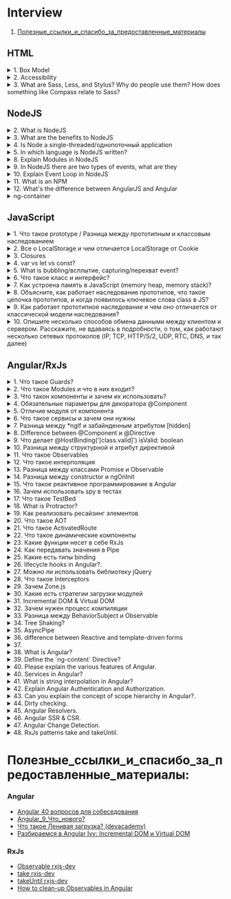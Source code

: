 # Interview 
1. [Полезные_ссылки_и_спасибо_за_предоставленные_материалы](#Полезные_ссылки_и_спасибо_за_предоставленные_материалы)

## HTML
<details>
<summary>1. Box Model</summary>
<div>

Every element in CSS is a box.
Box-Model areas: border, margin, padding, content.

If we are talking about Box Model we need to remember about `box-sizing`.  
> default value `content box`

the most popular value is `border-box`.  
  
**For example:**   
I have a box with the property `width: 100px` 
if I set `padding: 20px` and `border: 2px` 
By default extra pixels add to the total size of my box so now `width` equivalent 122px.

But, if I use `box-sizing: border-box,` padding and border will be included
in my box and that means that I will get just 100px size.

</div>
</details>

<details>
<summary>2. Accessibility</summary>
<div>  

### aria-label
The `aria-label` attribute is used to define/определить a string that labels/помечает the current element. 
Use it in cases where a text label is not visible on the screen.  

Example of `aria-label` attribute:  
```html
<button aria-label="Close" onclick="myDialog.close()">X</button>
``` 
Since there is nothing indicating that the purpose of the 
button is to close the dialog, the ``aria-label`` attribute
is used to provide the label to any assistive/`[əsˈɪstɪv]`вспомогательных technologies.


### aria-labelledby
The `aria-labelledby` attribute establishes`[ɪstˈæblɪʃɪz]устанавливает` relationships between objects and their label(s)  

Example of `aria-labelledby` attribute - Multiple Labels:  
```html
<div id="myBillingId">Billing</div>

<div>
    <div id="myNameId">Name</div>
    <input type="text" aria-labelledby="myBillingId myNameId"/>
</div>
<div>
    <div id="myAddressId">Address</div>
    <input type="text" aria-labelledby="myBillingId myAddressId"/>
</div>
```  
Example of `aria-labelledby` attribute - Dialog Label:  
```html
<div role="dialog" aria-labelledby="dialogheader">
    <h2 id="dialogheader">Choose a File</h2>
    ... Dialog contents
</div>
```  
Example of `aria-labelledby` attribute - Radio Groups:  
```html
<div id="radio_label">My radio label</div>
<ul role="radiogroup" aria-labelledby="radio_label">
    <li role="radio">Item #1</li>
    <li role="radio">Item #2</li>
    <li role="radio">Item #3</li>
</ul>
```

![ARIA_alert](ada/ARIA_alert.png)  

![ARIA_btn](ada/ARIA_btn.png)  

![ARIA_checkbox](ada/ARIA_checkbox.png)  

![ARIA_relationship](ada/ARIA_relationship.png)  

- [How I do an accessibility check](https://www.youtube.com/watch?v=cOmehxAU_4s)
- [Intro to ARIA -- A11ycasts](https://www.youtube.com/watch?v=g9Qff0b-lHk)
- [The Best Pro Tips for A11Y in Angular - JavaScript Marathon](https://www.youtube.com/watch?v=JsS052A1CVg&list=PL8TAr06qc9fWkHW3A0CANMT5DeWG5pSxZ&index=2&t=0s)
- [Repository of the app built](https://github.com/danmt/a11y-tips) 
- [WAI-ARIA authoring practices](https://www.w3.org/TR/wai-aria-practices-1.1/)
- [DEV account with a library of a11y in Angular articles](https://dev.to/danmt)
- [simplyaccessible.com](http://simplyaccessible.com/)
- [angular.io/guide/accessibility](https://angular.io/guide/accessibility)
- [Angular Accessibility 101](https://labs.thisdot.co/training/AngularAccessibility101)

</div>
</details>

<details>
<summary>3. What are Sass, Less, and Stylus? Why do people use them? How does something like Compass relate to Sass?</summary>
<div>

### What are Sass, Less, and Stylus? 
 - CSS preprocessors.
 
### Why do people use them?
 - in order not to duplicate the code, you can create mixins and use the functions
 - convenient nested syntax
 - variables (in pure CSS now it is also possible to use variables, but this is not always convenient)
 
### How does something like Compass relate to Sass?
Compass is a framework for CSS(built on Sass).
like Sass, Compass supports variables, mixins, nesting, functions, mathematical calculations 

</div>
</details>

## NodeJS
<details>
<summary>2. What is NodeJS</summary>
<div>

It is a JavaScript runtime environment built on Chrome's V8 JavaScript engine that helps 
in the execution/выполнение of JavaScript code server-side.

</div>
</details>
<details>
<summary>3. What are the benefits to NodeJS</summary>
<div>

1. **Single programming language**  
Developers can write front-end and back-end web application in JavaScript.
Also, you can test the source code of Node.JS by using Jasmin
1. **Higher performance**  
Node.JS runs the JavaScript code via/через Google V8 JavaScript engine and it compiles
the JavaScript code directly into the machine code.  
This process makes the implementation of codes easier and faster.
1. Node.js uses an event-driven/управляемую событиями, non-blocking Input/Output model 
that makes it lightweight and efficient.
I/O refers to input/output. It can be anything ranging from reading/writing local 
files to making an HTTP request to an API.
1. **Easy Scalability**    
Node.JS is regarded as the best option for micro-service architecture 
1. Node.js package ecosystem, **npm**, is the largest 
ecosystem of open source libraries in the world. 

</div>
</details>
<details>
<summary>4. Is Node a single-threaded/однопоточный application</summary>
<div>

Node. js is a single threaded language which/который in background uses 
multiple threads to execute/выполнять asynchronous code. 

</div>
</details>
<details>
<summary>5. In which language is NodeJS written?</summary>
<div>

C/C++ and JavaScript

</div>
</details>
<details>
<summary>8. Explain Modules in NodeJS</summary>
<div>

Module in Node.js is a simple or complex functionality organized in single or 
multiple JavaScript files which can be reused throughout the Node.js application.

Each module in Node.js has its own context, so it cannot interfere with other modules.

</div>
</details>
<details>
<summary>9. In NodeJS there are two types of events, what are they</summary>
<div>



</div>
</details>
<details>
<summary>10. Explain Event Loop in NodeJS</summary>
<div>



</div>
</details>
<details>
<summary>11. What is an NPM</summary>
<div>



</div>
</details>
<details>
<summary>12. What's the difference between AngularJS and Angular</summary>
<div>

Angular is based on TypeScript while AngularJS is based on JavaScript.  

- Architecture:
**Angular JS:** Supports Model-View-Controller design. The view processes the 
information available in the model to generate the output.  
**Angular:** Uses components and directives. Components are the directives with a template.  

- Mobile support:
**Angular JS:** Does not supported by mobile browsers.  
**Angular:** But Angular supported by all the popular mobile browsers.  

- Routing:
**AngularJS:** uses `$routeprovider.when()`.
**Angular:** uses `@RouteConfig{(…)}`.


</div>
</details>
<details>
<summary>ng-container</summary>
<div>

The Angular `<ng-container>` is a grouping element that doesn't interfere/не мешает 
with styles or layout because Angular doesn't put it in the DOM.

We should use `<ng-container>` when we just want to apply multiple structural directives without
introducing any extra element in our DOM.

Also, wen we are using `*ngTemplateOutlet`
**Example:**  
```
<ng-container *ngTemplateOutlet='someTemplate'></ng-container>
<ng-template #someTemplate>...</ng-template>
```

</div>
</details>

## JavaScript 
<details>
<summary>1. Что такое prototype / Разница между прототипным и классовым наследованием</summary>
<div>

> Прототип это некоторый объект с помощью которого мы расширяем свойства объектов или классов,
и с помощью него мы можем устраивать определенной наследование внутри js.

Прототип это определенный объект который присутствует у объектов(в js все является объектами) 
и он вызывается сверху вниз.  
Т.е если мы находим какие-то поля или функции на верхнем уровне, мы обращаемся к ним,
если не находим, тогда идем в прототип.  

Разница между прототипным и классовым наследованием, в том что при классовом наследовании все 
поля и функции хранятся на верхнем уровне.

- [Классы, объекты и наследование в JavaScript](https://habr.com/ru/post/15444/)

</div>
</details>

<details>
<summary>2. Все о LocalStorage и чем отличается LocalStorage от Cookie</summary>
<div>

LocalStorage - локальное хранилище(которое находится именно в вашем браузере)ю Прелесть заключается в том,
что можно хранить любые данные и они будут доступны после перезагрузки страницы.  
Другими словами - это локальная и импровизированная база данных.  

Пример:  
```js
const myNumber = 42
localStorage.setItem('number', myNumber.toString())
localStorage.getItem('number') // "42"
localStorage.removeItem('number') // "42"
localStorage.getItem('number') // null
```
Проверить в DevTools, что лежит в LocalStorage:  
![devToolsLocalS.png](js/devToolsLocalS.png)  
P.S. LocalStorage работает для текущего домена.

**Особенности работы с LocalStorage:**   
- LocalStorage умеет работать только со строками.  
Пример сохранения и вывод объекта:
```js
const obj = {name: 'Max', age: 21};
localStorage.setItem('person', JSON.stringify(obj));
JSON.parse(localStorage.getItem('person')) // {name: "Max", age: 21}
```
- Если наше приложение открыто в разных вкладках, мы можем все это синхронизировать с помощью
специального события, которое может прослушивать объект **window**.  
Данное событие вызывается тогда, когда что-то записывается в LocalStorage.
```js
// В первой вкладке(любой) домена пишем код:
window.addEventListener('storage', event => {event})

// Во второй вкладке(любой) домена пишем код:
localStorage.setItem('temp', Date.now().toString())
```  
![devToolsLocalS2.png](js/devToolsLocalS2.png)  

**Чем отличается LocalStorage от Cookie:**
- LocalStorage намного больше по объему чем куки. Обычно это примерно 5mgb.
- Cookie работает с сервером, а LocalStorage нет(это только ваше локальное хранилище)

</div>
</details>

<details>
<summary>3. Closures</summary>
<div>

> Closures are the primary mechanism used to enable data privacy.  

To use a closure, you need to define a function inside another function.  

The variables of the outer scope are accessible inside the inner scope:  
```javascript
function outerFunc() {
  // the outer scope
  let outerVar = 'I am outside!';

  function innerFunc() {
    // the inner scope
    console.log(outerVar); // => logs "I am outside!"
  }

  innerFunc();
}

outerFunc();
``` 
**So, 2 things:**   
1. Scopes`области` can be nested`вложенные`
1. The variables of the outer scope are accessible inside the inner scope

**Example - setTimeout() callback:** 
```javascript
const message = 'Hello, World!';

setTimeout(function callback() {
  console.log(message); // logs "Hello, World!"
}, 1000);
```  
The `callback()` **is a closure** because it captures the variable `message`.  

**Example - forEach():** 
```javascript
let countEven = 0;
const items = [1, 5, 100, 10];

items.forEach(function iterator(number) {
  if (number % 2 === 0) {
    countEven++;
  }
});

countEven; // => 2
```  
The `iterator` **is a closure** because it captures the variable `countEven`.  

**Example:**  
*In the example above, the `.get()` method is defined inside the scope of `getSecret()`,
which gives it access to any variables from `getSecret()`, and makes it a privileged method. 
In this case, the parameter, `secret`.*
```javascript
const getSecret = (secret) => {
  return {
    get: () => secret
  };
};

test('Closure for object privacy.', assert => {
  const msg = '.get() should have access to the closure.';
  const expected = 1;
  const obj = getSecret(1);

  const actual = obj.get();

  try {
    assert.ok(secret, 'This throws an error.');
  } catch (e) {
    assert.ok(true, `The secret var is only available
      to privileged methods.`);
  }

  assert.equal(actual, expected, msg);
  assert.end();
});
```

- [closures](js/closures/closures.md)
- [A Simple Explanation of JavaScript Closures](https://dmitripavlutin.com/simple-explanation-of-javascript-closures/)
- [Master the JavaScript Interview: What is a Closure?](https://medium.com/javascript-scene/master-the-javascript-interview-what-is-a-closure-b2f0d2152b36)

</div>
</details>

<details>
<summary>4. var vs let vs const?</summary>
<div>

> Always use `const`, except when you know that the variable will change.  

**var:** 
- function scoped
- undefined when accessing a variable before it's declared
  
**let:** 
- block scoped
- you will get `ReferenceError` when accessing a variable before it's declared
  
**const:**
- block scoped
- you will get `ReferenceError` when accessing a variable before it's declared
- can't be reassigned  
**Example** of `const` object - reassigned:  
```javascript
const person = {
  name: 'Kim Kardashian'
}
person.name = 'Kim Kardashian West' // ✅ It's work.
person = {} // ❌ Assignment to constant variable. -> Error.
```   

![letScope.png](js/letScope.png)

- [var vs let vs const in JavaScript](https://tylermcginnis.com/var-let-const/)
</div>
</details>

<details>
<summary>5. What is bubbling/всплытие, capturing/перехват event?</summary>
<div>

**The standard DOM Events describes 3 phases of event propagation:**  
1. **Capturing** phase – the event goes down to the element.
1. **Target** phase – the event reached/`[riʧt]`берёт the target element.
1. **Bubbling** phase – the event bubbles up from the element.

## Bubbling
A bubbling event goes from the target element straight up. 

**Bubbling** - When an event happens on an element, it first runs the handlers/обработчики on it,
then on its parent, then all the way up on other ancestors/`[ˈænsɛstəz]`предков.  

Almost all events bubble. For example, a focus event does not bubble. 

## Stopping bubbling 
The method for it is `event.stopPropagation()`.  

**For instance, here `body.onclick` doesn’t work if you click on <button>:**  
```html
<body onclick="alert(`the bubbling doesn't reach here`)">
  <button onclick="event.stopPropagation()">Click me</button>
</body>
```

## Capturing  
**Capturing** - It's a dive handler/обработчик на погружение.  
To catch an event on the capturing phase, **we need to set the handler capture option to true**:  
```javascript
elem.addEventListener(..., {capture: true})
// or, just "true" is an alias to {capture: true}
elem.addEventListener(..., true) 
```

```html
<style>
  body * {
    margin: 10px;
    border: 1px solid blue;
  }
</style>

<form>FORM
  <div>DIV
    <p>P</p>
  </div>
</form>

<script>
  for(let elem of document.querySelectorAll('*')) {
    elem.addEventListener("click", e => alert(`Capturing: ${elem.tagName}`), true);
    elem.addEventListener("click", e => alert(`Bubbling: ${elem.tagName}`));
  }
</script>
```  
If you click on `<p>`, then the sequence is:  
1. `HTML → BODY → FORM → DIV → P` (**capturing** phase, the first listener):
1. `P → DIV → FORM → BODY → HTML` (**bubbling** phase, the second listener).

[Основы JavaScript #26 Всплытие и перехват события](https://www.youtube.com/watch?v=rI94le4tchw)

</div>
</details>

<details>
<summary>6. Что такое класс и интерфейс?</summary>
<div>

...

</div>
</details>
<details>
<summary>7. Как устроена память в JavaScript (memory heap, memory stack)?</summary>
<div>

...

</div>
</details>
<details>
<summary>8. Объясните, как работает наследование прототипов, что такое цепочка прототипов, и когда появилось ключевое слова class в JS?</summary>
<div>

...

</div>
</details>

<details>
<summary>9. Как работает прототипное наследование и чем оно отличается от классической модели наследования?</summary>
<div>

...

</div>
</details>
<details>
<summary>10. Опишите несколько способов обмена данными между клиентом и сервером. Расскажите, не вдаваясь в подробности, о том, как работают несколько сетевых протоколов (IP, TCP, HTTP/S/2, UDP, RTC, DNS, и так далее)</summary>
<div>

...

</div>
</details>

## Angular/RxJs

<details>
<summary>1. Что такое Guards?</summary>
<div>

Это сущность в angular, он имплементируется от определенного интерфейса,
который называется ``CanActivate`` , который решает можно ли пустить человека на 
запрашиваемую страницу(т.е можно ли загрузить компонент который отвечает за страницу).  

Он возвращает ``true||false``. Так же он может вернуть его в promise или observable.

Просто вешаем Guard на какой либо компонент и дальше в зависимости от описанных условий
мы говорим - можно ли его загрузить.

Пример:  
![Guard.png](angular/Guard.png) 

</div>
</details>

<details>
<summary>2. Что такое Modules и что в них входит?</summary>
<div>
Modules это некоторый набор angular сущностей? таких как компоненты, директивы, сервисы,
другие модули которые являются строительными блоками для системы.  

В angular приложении может быть больше одного модуля.
    
Пример:  
![modules.png](angular/modules.png)  

Модуль определяется декоратором ``@NgModule`` и далее у него присутствуют базовые настройки.  
P.S. - в ``bootstrap`` мы указываем тот компонент с которого нам необходимо загрузить данный модуль.
</div>
</details>

<details>
<summary>3. Что такон компоненты и зачем их использовать?</summary>
<div>
Это базовый строительный блок. Из компонента доставляется весь юзер интерфейс.  

![component.png](angular/component.png) 

Компоненты должны принадлежать к какому то ``@NgModule``. Т.е. нам необходимо регистрировать компоненты 
в массив ``declarations``, для того чтобы Angular мог их трекать и использовать:

![component1.png](angular/component1.png)
</div>
</details>

<details>
<summary>4. Обязательные параметры для декоратора @Component</summary>
<div>

Это либо ``template`` ``templateUrl`` -> у компонента всегда должен присутсвовать какой то шаблон
Параметр ``selector`` -> не является обязательным, потому что например когда мы в интеграционных тестах
мы можем создавать различные хост компоненты, которые не содержат  в себе ``selector``

</div>
</details>

<details>
<summary>5. Отличие модуля от компонента</summary>
<div>
Компоненты контролируют сам html и отображение, а модули состоят из одного или нескольких 
компонентов и служат определением того что в приципе есть в приложении. Т.е модуль
это коробочка которая содержит все составные части приложения, а компоненты
это непосредственно строительные блоки.
</div>
</details>

<details>
<summary>6. Что такое сервисы и зачем они нужны</summary>
<div>
Сервис в angular это модель данных где мы и храним все необходимые данные.   
Например в компоненте мы храним визуальную составляющую, а сервисы нужны что бы отделить 
данные от визуального представления. Т.е с данными мы работаем именно в сервисах.  

По большей части, они являются синглтонами. Т.е. мы регистрируем 1 инстанс сервиса
на все приложение, но при этом у нас есть гибкая возможность создавать их в более локальных вариациях
и использовать в рамках одного или нескольких компонентов. 
Синглтон - означает что существует единственный инстанс(экземпляр) данного сервиса и по сути
мы можем задавать ему какие то данные и использовать ровно те же самые данные в других местах.
</div>
</details>

<details>
<summary>7. Разница между *ngIf и забайнденным атрибутом [hidden]</summary>
<div>

``*ngIf``(меняет html) - эта директива убирает элемент полностью из ДОМ дерева.

``[hidden]``(не меняет html) - просто визуально скрывает элемент, добавляя ``display:none``
</div>
</details>

<details>
<summary>8. Difference between @Component и @Directive</summary>
<div>
@Component - contain some html and set the structure for the application.  

@Directive - control some behavior inside html (e.g. styles). Those. works within the component.
</div>
</details>

<details>
<summary>9. Что делает @HostBinding('[class.valid]') isValid: boolean</summary>
<div>

Используем декаратор ``@HostBinding`` и байндим какуюто строку на переменную ``isValid``
которая является типом ``boolean``.

Этот декоратор используется по большей части в директивах и здесь происходит следующее ->
мы байндим динамический класс, который называется ``valid`` и это значение будет 
храниться в переменной ``isValid``. Если ``isValid`` будет находиться в значении ``true``,
например если это используется в директиве, то тогда элементу на который повешана дериктива
будет дан класс ``valid``. Если ``false``, то класса не будет.  

Т.е. это крутой и удобный синтаксис, для того чтобы динамически задавать классы при различных
условиях.
</div>
</details>

<details>
<summary>10. Разница между структурной и атрибут директивой</summary>
<div>
У директив бывают разные модели поведения.  

Структурные - это те директивы которые могут менять html шаблон. Наприме директивы `*ngIf || *ngFor`.

В энгулар структурные директивы помечаются ``*...``  

Атрибут директивой - являются те которые так же добавляют определенное поведение,
но при этом не меняют html шаблон. Например `[ng-style]`
</div>
</details>

<details>
<summary>11. Что такое Observables</summary>
<div>
 По сути это паттерн проектирование, которое активно используется в Angular, 
 за счет встроенной библиотеки RxJs.   
 
 Говорит он о том что у нас есть некоторые объекты которые могут получать уведомления.
 Т.е. если мы подписываемся на определенные уведомления, то мы являемся обзервелами и
 когда приходит уведомление мы его получаем моментально в нужных местах.  

 Полезные материалы:  
 - [Observable в RxJS: краткое введение](https://medium.com/@kosmogradsky/observable-%D0%B2-rxjs-%D0%BA%D1%80%D0%B0%D1%82%D0%BA%D0%BE%D0%B5-%D0%B2%D0%B2%D0%B5%D0%B4%D0%B5%D0%BD%D0%B8%D0%B5-34939ff5f7d7)
</div>
</details>

<details>
<summary>12. Что такое интерполяция</summary>
<div>

Синтаксис, который позволяет выводить динамические элементы в шаблон. Например в ангулар ``{{...}}``
Другими словами -> это просто синтаксис который обозначает связку между шаблоном 
и функционалом компонента.  
 
</div>
</details>

<details>
<summary>13. Разница между классами Promise и Observable</summary>
<div>

Они оба работаю с асинхронным кодом и по сути делают одно и то же, но
имеют большие корневые различия.  

###Promise
Если мы говорим про базовый Promise который есть в es6 синтаксисе, то у него
есть ряд ограничений:
 1. например мы не можем его заранее отменять;
 1. промис всегда работает с единственным событием, и если мы хотим 
 поработать с несколькими событиями, мы создаем несколько промисов.
 1. так же есть разница по оптимизации - асинхронные
 события который мы оборачиваем в промисы, они в любом случае будут выполненны,
 даже если мы не подписывались на этот промис. Т.е. не важно есть ли
 у нас блок `then`, он все равно будет выполнен.
 
 Observable является библиотекой с хорошей оптимизацией, он говорит что если у нас нет никаких 
 подписчиков, то и асинхронный код не будет выполняться.
 
 ###Observable  
 1. Observable это крутой концепт который пришел к нам из реактивного программирования,
 и во многих языках программирования он является понятием стрима и может работать
 с многочисленными подписками и данными 
 1. мы можем подписываться и отписываться от стримов (что мы не можем делать 
 в промисе)
 1. можем применять к Observable различные операторы которые есть в js,
 такие как `.map() || .filter() || .reduce()` и т.д.
 
 
  Полезные материалы:  
  - [Promise vs Observable in Angular](https://blog.knoldus.com/promise-vs-observable-in-angular/)
</div>
</details>

<details>
<summary>14. Разница между constructor и ngOnInit</summary>
<div>

`ngOnInit` - относится к lifecycle hooks, но при этом есть еще метод `constructor`,
который вызывается до `ngOnInit`.

`constructor` сам по себе является фичей самого класса, а не Angular.
Основная разница в том, что Angular запустит `ngOnInit`, после того,
 как закончит настройку компонента.

`constructor` - вызывается в тот момент когда создается инстанс(экземпляр) класса,
т.е. это первый этап когда мы создаем взаимодействие с нашим компонентом
 или директивой.

Если мы используем `constructor` то мы в него инжектируем различные
сервисы и другие сущности, в отличае от `ngOnInit`, который нам уже на прямую
нам обозначает что компонент готов к работе. Т.е в методе `ngOnInit`, энгулар
нам говорит что компонент готов и мы можем с ним работать.

</div>
</details>

<details>
<summary>15. Что такое реактивное программирование в Angular</summary>
<div>
Это программирование с асинхронными датастримами. В ядре энгулар присутствует 
несколько способов для реализации реактивного программирования, но в основном используется 
библиотека RxJs. Так же есть EventEmitter(хотя и он внутри использует RxJs).

RxJs позволяет нам оперировать различными асинхронными дата стримами, 
которые в своем ядре содержат 
Observable к которым мы можем применять очень удобный набор функциональных операторов
для преобразования подобного стрима, что является крайне удобной системой.

>Реактивное программирование — это когда ты вместо обработки событий 
по одному объединяешь
 их в поток и затем работаешь уже только с ним.
</div>
</details>

<details>
<summary>16. Зачем использовать spy в тестах</summary>
<div>

Angular для тестирования использует фреймворк Jasmine,
в котором присутствует функция `spy` или `spyOn`.

Например мы тестируем сервис, который бежит на бекенд и получает какие-либо данные 
и понятно что если мы будем запускать во время тестов какие-либо реальные сервисы,
которые реально бегут на бекенд, то это может плохо закончиться.
Поэтому мы начинаем шпионить за определенными методами спомощью функции `spy`
и далее, когда мы выполняем код в тестах кого-либо компонента, когда
мы обращаемся к сервису, то вместо того что бы вызывать реальный метод, метод `spy`
возвращает мок значение.

Так же с помощью `spy` мы можем отслеживать сколько раз были вызваны методы,
с какими параметрами, были ли они вообще вызваны, возвращать мок данные и тем самым
мы получаем автоматизированные тесты, которые не зависят от реальных данных.

</div>
</details>

<details>
<summary>17. Что такое TestBed</summary>
<div>
Высокоуровневый внутренний фреймворк внутри энгулар,
который нужен только для того чтобы корректно тестировать и настраивать инвайрмент
для самого энгулар.

TestBed это набор инструментов позволяющий реализовывать интеграционное тестирование.
</div>
</details>

<details>
<summary>18. What is Protractor?</summary>
<div>

This is the framework that is needed for end-to-end testing.
His main task is to run tests in a real browser and show user behavior
(clicks, etc.).

</div>
</details>

<details>
<summary>19. Как реализовать ресайзинг элементов</summary>
<div>
Когда мы реализовываем ресайзинг, мы взаимодействуем с глобальными объектами,
такими как document или window.  
Вопрос заключается в том - как правильно добавить события для глобальных объектов.

У энгулар есть встроенная система позволяющая добавлять события для различных
 элементов, такие как например декоратор `@HostListener`,
 который поддерживает 3 глобальных объекта `window || document || body`


```angularjs
@HostListener('window: resize', ['$event'])
Onresize(event) {
    event.target.innerWidth
}
```
В примере выше мы следим за объектом `window` и слушаем событие `resize`,
вторым аргументом в декоратор `@HostListener` мы передаем массив, в 
котором мы используем специальный синтаксис ``$event``, который говорит о том что
нам так же в функцию `Onresize` нужно поместить и нативный event, который
содержит в себе информацию по координатам мыши и т.п.

</div>
</details>

<details>
<summary>20. Что такое АОТ</summary>
<div>

АОТ -> **Ahead-of-Time** это концепт в энгулар, который позволяет
заранее скомпилировать определенный структуры вашего компонента, например,
заранее скомпилировать шаблон и на выходе мы получаем более оптимизированное приложение.

Такие приложения намного быстрее загружаются, т.к при таком подходе
заранее убираются все не нужные и не используемые элементы и по итогу
уменьшается размер итогового бандла приложения при сборке.

По сути это техника, которая позволяет максимально подготовить приложения для 
того чтобы оно было максимально производительно.

Полезные ссылки:  
- [Angular_9_Что_нового? - см. раздел АОТ ](angular/angular.md)

</div>
</details>

<details>
<summary>21. Что такое ActivatedRoute</summary>
<div>
Это класс или интерфейс который мы можем инжектировать в наш компонент или
в любой другой сервис, для того что бы получить доступ до любого текущего активного роута.

![ActivatedRoute.png](angular/ActivatedRoute.png)

В примере выше мы получаем доступ к queryParams(те параметры что идут 
после знака `?`). В нашем случае(без снепшот - снепшот лишает нас реактивности) мы queryParams это какой то 
Observable на который мы можем подписаться. 
Значение Observable это объект params у которого есть свой специальный тип Params,
ну и в случае если мы динамически что-то изменим в url адресе, то это моментально
отреагирует и перерисует нам компонент.

Т.е. ActivatedRoute это класс отвечающий за текущий активный роут.
</div>
</details>

<details>
<summary>22. Что такое динамические компоненты</summary>
<div>
Это компоненты, расположение которых заранее не определено в приложении.

Т.е. они так же зарегистрированы и определены, но в шаблоне их нигде нет.
Мы можем их показывать или бендить в ДОМ дерево, но используя динамический подход. 
</div>
</details>

<details>
<summary>23. Какие функции несет в себе RxJs</summary>
<div>

Это библиотека которая позволяет работать с асинхронным кодом и превращать его
в Observables.

в RxJs есть возможность мапить стримы в другие стримы, можем их
фильтровать, приводить к определенному значению или делать сложные композиции из 
разных стримов. Например часто бывает что нам нужно получить от бека данные и
 после получения сделать еще запрос и т.п. 
 Если делать это через Promises нас ждут большие сложности.

### Helpful links:
- [Евгений Поздняков — RxJS: производительность и утечки памяти в большом приложении](https://www.youtube.com/watch?v=7806msvJ1HE&t=513s)

</div>
</details>

<details>
<summary>24. Как передавать значения в Pipe</summary>
<div>

В шаблоне мы можем передавать параметр в pipe через символ `:`

Через `:` мы можем передавать любое количество параметров, которое
принимает данный pipe.

А в сама pipe мы можем принимать начиная со второго и заканчивая n количеством параметров.
Т.е. первый параметр в метод transform в пайпе(это всегда значение),
а все остальные параметры это те параметры, которые нужны для 
функционирования этого pipe.

</div>
</details>

<details>
<summary>25. Какие есть типы binding</summary>
<div>

1. binding из компонента в шаблон:
- `[innerHtml]` - атрибуты;
- `{{title}}` - интерполяция;

2. Event binding -> из шаблона в компонент:
- `(mousedown)` - события;

3. 2 way binding -> любое изменение в модели данных приводит
 к изменению шаблона и наоборот:
- `[(email)]` - 2 way binding;

</div>
</details>

<details>
<summary>26. lifecycle hooks in Angular?.</summary>
<div>

**lifecycle hooks** - This is a system that allows you to track at any stage what
happens with a component or directive.

![lifecyclehooks.png](angular/lifecyclehooks.png)  
**Blue** - the `constructor` doesn’t quite apply to life cycle hooks;  
**Red** those life cycle hooks that can be applied to both the directive and the component;   
**In yellow** those life cycle hooks that only applicable to components;   

- **ngOnChanges()** - This method is called once on component’s creation and then every time 
when the `@Input ()` value changes for this component or directive.
- **ngOnInit()** - It is called 1 time when the component has been initialized and is ready to use.
It is called immediately after the `ngOnChanges` method has been called.
Also, it is where you can perform`выполнить` any initializations/subscriptions
- **ngDoCheck()** - This hook can be interpreted as an “extension” of ngOnChanges. 
You can use this method to detect changes that Angular can’t detect. 
It is called in every change detection, immediately after the ngOnChanges and ngOnInit hooks.
> This hook is really costly, since it is called with enormous`[ɪˈnɔrməs]огромная` frequency`[ˈfrikwənsi]частота`; 
>after every change detection cycle no matter where the change occurred`[əˈkɜrd]произошло`. 
>Therefore, its usage should be careful in order to not affect the user experience.

- **ngAfterContentInit()** - This method is called only once during the component’s lifecycle, 
after the first ngDoCheck.   
It is called when data has been received in the component and Angular starts working with them.  

Within this hook, we have access for the first time 
to the ElementRef of the ContentChild after the component’s creation;
after Angular has already projected the external content into the component’s view.  
```
@Component({
  selector: 'my-component',
  template: `
    <div>
      <ng-content></ng-content>
    </div>`
})
export class MyComponent implements AfterContentInit {
  @ContentChild('content') content: ElementRef;

  ngAfterContentInit() {
    // Now we have access to 'this.content'!
    // Insert Logic Here!
  }
}
```
- **ngAfterContentChecked()** - This method is called once during the component’s lifecycle 
after ngAfterContentInit and then after every ngDoCheck. 
It is called after Angular has already checked the content projected into the 
component in the current digest loop.  
```
@Component({
  selector: 'my-component',
  template: `
    <div>
      <ng-content></ng-content>
    </div>`
})
export class MyComponent implements AfterContentChecked {
  @ContentChild('content') content: ElementRef;

  ngAfterContentChecked() {
    // We have access to 'this.content'!
    // Content has already been checked!
    // Insert Logic Here!
  }
}
```
- **ngAfterViewInit()** - This method is called only once during the component’s lifecycle,
after ngAfterContentChecked. Within this hook, we have access for the first time to 
the ElementRefs of the ViewChildren after the component’s creation; after Angular 
has already composed the component’s views and its child views.  
```
@Component({
  selector: 'my-component',
  template: `
    <div #wrapper >
      ...
    </div>`
})
export class MyComponent implements AfterViewInit {
  @ViewChild('wrapper') wrapper: ElementRef;

  ngAfterViewInit() {
    // Now we have access to 'this.wrapper'
    // Insert Logic Here!
  }

}
```  
It is quite useful when you need to load content on your view that depends on its view’s 
components;
For instance, you can set a chart using the ngAfterViewInit hook.  
```
@Component({
  selector: 'my-component',
  template: `
    <div>
      <canvas id="myCanvas" ></canvas>
    </div>`
})
export class MyComponent implements AfterViewInit {
  ngAfterViewInit() {
    // Now we can get the canvas element by its id
    // in order to create the chart
    this.chart = new Chart('radarCanvas', {
      ...
    });
  }
}
```
- **ngAfterViewChecked()** - This method is called once after ngAfterViewInit and then 
after every ngAfterContentChecked. It is called after Angular has already 
checked the component’s views and its child views in the current digest loop.  
It is called every time when all the data and everything is ready for View.

The hooks **AfterViewInit and AfterViewChecked** work after the 
component’s view has been composed`были созданы`.  

```
@Component({
  selector: 'my-component',
  template: `
    <div #wrapper >
      ...
    </div>`
})
export class MyComponent implements AfterViewChecked {
  @ViewChild('wrapper') wrapper: ElementRef;

  ngAfterViewChecked() {
    // Now we have access to 'this.wrapper'!
    // View has already been checked!
    // Insert[ɪnˈsɜrt]вставьте Logic Here!
  }
}
```

> The **AfterContent** hooks concern`[kənˈsɜrn]относятся к` ContentChildren, 
>the child components that Angular projected`[prəˈʤɛktəd]проецируется` into the component.

> The **AfterView** hooks concern ViewChildren, the child components whose element tags appear 
>within the component's template

- **ngOnDestroy()** - this method is called only once during the component’s lifecycle, 
right before Angular destroy it. 
it is where you should put all your cleanup logic for that component. For instance,
it is where you can remove any localstorage information and, most importantly,
unsubscribe observables/detach event handlers/stop timers, etc. to avoid`избежать` memory leaks.
> ngOnDestroy is not called when the user refreshes the page or closes the browser. 
>For this case you can use the HostListener decorator:  
```
 @HostListener(‘window:beforeunload’)
  ngOnDestroy() {
     // Insert Logic Here!
  }
```

### Helpful links
- [Angular lifecycle hooks для чайников](https://www.youtube.com/watch?v=dVeUz0cKGtM)

</div>
</details>

<details>
<summary>27. Можно ли использовать библиотеку jQuery</summary>
<div>

Можно. С помощью  `npm||yarn` устанавливается пакет `jQuery` и
 в файле `angular.json` находим поле `scripts` и подключаем из папки 
 `node-modules` подключаем jQuery.

Что бы TypeScript не ругался на присутствие не понятных глобальных объектов `$ || jQuery`
для этого ему нужно обозначить с помощью `declare var` что мы можем использовать такие 
переменные.
 
</div>
</details>

<details>
<summary>28. Что такое Interceptors</summary>
<div>

Это крутой и гибкий механизм, который позволяет нам создавать классы
Interceptors, которые имплементируются (применение интерфейса, т.е взять существующую
функциональность и применить ее) от интерфейса `HttpInterceptor`
и позволяющий нам перехватывать любые запросы, которые асинхронно уходят c
приложения.

Благодаря методу `intersept()` мы можем круто взаимодействовать с приложением,
по тому что мы получаем данные по этому запросу в объекте `req` который
является типом `HttpRequest` и далее как показано в примере ниже, 
например мы можем для каждого исходящего запроса добавлять хедеры. 

P.S. -> в примере ниже мы клонируем `req` и это обязательное действие.

![Interceptors](angular/Interceptors.png)  

`TokenInterceptor` это класс и в него мы можем инжектировать что угодно,
например любые сервисы + в `Interceptors` мы можем обрабатывать различные ошибки.
 
</div>
</details>

<details>
<summary>29. Зачем Zone.js</summary>
<div>

**Zone.js** - играет одну из важнейших ролей в энгулар. Он отвечает за реактивность.

Zone.js присутствует в ядре энгулар. В Angular с ее помощью все приложение разделяется 
на секторы, каждый из которых 
запоминает контекст асинхронного выполнения. Такой подход после завершения 
асинхронной операции  
позволяет запустить механизм ChangeDetection(отслеживания изменений) в нужном секторе.

Т.е. благодаря Zone.js мы точно знаем что в этот момент закончились определенные 
асинхронный операции.
 
Zone полезная для фреймворков, с ее помощью можно понимать, когда все асинхронные
операции закончены и можно отображать пользовательский интерфейс.
 
</div>
</details>

<details>
<summary>30. Какие есть стратегии загрузки модулей</summary>
<div>
Речь про lazy loading (ленивая загрузка по требованию).

### Что такое Ленивая загрузка?
Ленивая загрузка - это техника, при которой вы загружаете часть веб-страницы в
более поздний момент времени, когда эта часть действительно необходима. 

Angular - это SPA (Одностраничное приложение), означающее, что оно имеет только одну страницу…
.все остальное содержимое в DOM и отображается с помощью JavaScript.

Если ваше приложение довольно большое, и у вас весь Javascript содержится в одном файле 
(бандле), то ваше приложение, вероятно, будет долго загружаться, когда оно будет в продакшене.
И это причина по которой вам нужна ленивая загрузка. 
Вам следует разделить приложение на более мелкие пакеты, 
а затем загружать эти пакеты, когда это необходимо.

В Angular вам не нужно прилагать особых усилий для реализации Lazy load. Все доступно из коробки.

### Как сделать ленивую загрузку в Angular 8?
Первое, что вам нужно сделать, прежде чем реализовывать ленивую загрузку, 
это найти и разделить приложения на более мелкие модули. Убедитесь,
что в основной модуль добавлен только необходимый функционал,
а затем разместите остальные части приложения в его внутренних модулях.
 
### Ленивая загрузка в действии

**Без ленивой загрузки:**  
![angular-not-lazy-loading.gif](angular/angular-not-lazy-loading.gif)

**С ленивой загрузкой**
![angular-lazy-load.gif](angular/angular-lazy-load.gif)   
При ленивой загрузке, начальная загрузка происходит с файлом main.js
и pages-home-home-module.js это главная страница, затем нажимая другие ссылки
мы видим что происходит отдельная загрузка каждого модуля.

Разница в скорости загрузки и размере файлов в данном примере довольно-таки маленькая,
но в большом приложении размер будет увеличиваться в геометрической прогрессии. В случае ленивой загрузки,
будут загружены только необходимые файлы соответствующие маршруту.
</div>
</details>

<details>
<summary>31. Incremental DOM & Virtual DOM</summary>
<div>
Virtual DOM - for example, using in React.  
Incremental DOM - using in Angular.

**Incremental DOM** - this is a concept that is actively used by Google, 
the main idea of this approach in Angular -> when we compile the components, 
they are compiled into a set of instructions that create the DOM tree,
which is updated only in those places when any data changes.

**Virtual DOM** - each component creates a new virtual DOM,
when the rendering stage happens and then React compares the new one received
model of the DOM with the old one and when it finds any changes, it applies only these changes.

Virtual DOM creates a whole DOM tree from scratch with every re-rendering.  

Incremental DOM does not require memory to re-render the view, 
if it does not make changes to the DOM.  
The memory will need only if DOM-nodes are added or removed.

</div>
</details>

<details>
<summary>32. Зачем нужен процесс компиляции</summary>
<div>
Этот процесс подготавливает набор инструкции для того чтобы браузер понимал код
 нашего приложения нативно.  
 
>Компилятор — это программа, которая переводит написанный человеком код в машинный, 
то есть понятный компьютеру.

</div>
</details>

<details>
<summary>33. Разница между BehaviorSubject и Observable</summary>
<div>
с помощью Observable мы можем подписываться на какие-то стримы.

Subject:
- может сам создавать стримы
- можем подписываться на subjects
- с помощью метода next, самостоятельно задавать новое значение в стрим. Т.е если мы
хотим какой то элемент в приложении сделать реактивным,мы можем обернуть его в subject,
на него же подписываться в других местах и там где мы его меняем, делать метод next, для
того чтобы наши подписки получили это значение.

Класс BehaviorSubject это просто один из частных случаев класса Subject, 
по умолчанию может принимать какое-либо значение

Т.е. Subject это шина которая помогает нам взаимодействовать 
с какими-то событиями, а BehaviorSubject сразу основывается на каком либо значении.

Пример:  
```js
console.clear();
import { BehaviorSubject } from 'rxjs';

const subject = new BehaviorSubject(123);

//two new subscribers will get initial value => output: 123, 123
subject.subscribe(console.log);
subject.subscribe(console.log);

//two subscribers will get new value => output: 456, 456
subject.next(456);

//new subscriber will get latest value (456) => output: 456
subject.subscribe(console.log);

//all three subscribers will get new value => output: 789, 789, 789
subject.next(789);

// output: 123, 123, 456, 456, 456, 789, 789, 789
```
</div>
</details>

<details>
<summary>34. Tree Shaking?</summary>
<div>

At the compilation stage, we throw out elements that we did not use and due to this 
we make the bundle size smaller.

</div>
</details>

<details>
<summary>35. AsyncPipe</summary>
<div>

Asynchronous channel subscribes to Observable or Promise and returns the last
value given to them. When we get the new value, the asynchronous channel marks the component,
which must be checked for changes. When a component is destroyed,
the asynchronous channel is automatically unsubscribed to avoid possible memory leaks.

</div>
</details>

<details>
<summary>36. difference between Reactive and template-driven forms</summary>
<div>
Reactive forms provide more predictability with synchronous access to the data model,
immutability with observable operators, and change 
tracking through observable streams.  

More information: [Introduction to forms in Angular](https://angular.io/guide/forms-overview)
</div>
</details>

<details>
<summary>37. </summary>
<div>

...


</div>
</details>

<details>
<summary>38. What is Angular?</summary>
<div>

Angular is a TypeScript-based open-source web application framework,
developed and maintained by Google.

It offers an easy and powerful way of building front end web-based applications.

</div>
</details>

<details>
<summary>39. Define the `ng-content` Directive?</summary>
<div>

With this, you can create reusable content.

</div>
</details>

<details>
<summary>40. Please explain the various features of Angular.</summary>
<div>

1. Accessibility Applications - Angular allows creating accessible applications using ARIA-enabled components,
built-in a11y test infrastructure, and developer guides.

1. Angular CLI - Angular provides support for command-line interface tools. These tools can be used 
for adding components, testing, instant deploying, etc.

1. Cross-Platform App Development - Angular can be used for building an efficient and powerful desktop, native,
and progressive web apps. Angular provides support for 
building native mobile applications using Cordova, Ionic, or NativeScript.  
- Angular allows creating high performance, offline, and zero-step installation
progressive web apps using modern web platform capabilities.
The popular JS framework can also be used for building desktop apps for Linux, macOS,
and Windows. 

1. Code Generation - Angular is able to convert templates into highly-optimized code
for modern JavaScript virtual machines.

1. Code Splitting - With the Component Router, Angular apps load quickly. 
The Component Router offers automatic code-splitting so that only the code required 
to render the view that is requested by a user is loaded.

</div>
</details>

<details>
<summary>40. Services in Angular?</summary>
<div>

The primary intent of an Angular service is to organize as well as share business logic,
models, or data and functions with various components of an Angular application.  

The functions from services can be invoked`вызваны` from any Angular component,
such as a controller or directive.

Singleton objects in Angular that get instantiated only once during`один раз за всю жизнь` the lifetime 
of an application are called services. An Angular service contains methods that maintain
the data throughout/`[θruˈaʊt] на протяжении`the life of an application.

</div>
</details>

<details>
<summary>41. What is string interpolation in Angular?</summary>
<div>

It's a special type of syntax use for the template expressions in order to display 
the component data. 

It's a double curly`[ˈkɜːli]` braces`[ˈbreɪsəz] {{ }}`.

</div>
</details>

<details>
<summary>42. Explain Angular Authentication and Authorization.</summary>
<div>

**Authentication** - The user login credentials are passed to an authenticate API,
which is present on the server. Post server-side validation of the credentials,
a JWT (JSON Web Token) is returned. The JWT has information or attributes 
regarding the current user. The user is then identified with the given JWT.  

**The level of access is authorization** - Post logging-in successfully, different 
users have a different level of access. While some may access everything, access for 
others might be restricted`ограничен` to only some resources.

</div>
</details>

<details>
<summary>43. Can you explain the concept of scope hierarchy in Angular?.</summary>
<div>

Each view has its own $scope. 
Therefore, the variables set by a view’s view controller will remain hidden to other 
view controllers.

Each Angular application has a root scope and can have any number of child scopes. 
The root scope is created whenever the Angular application is created, but then,
directives cam create new child scopes. When a new child scope is created
it is added as a child of his parent scope. 
This tree of child scopes normally parallels the DOM where they’re attached.
</div>
</details>

<details>
<summary>44. Dirty checking.</summary>
<div>

**Dirty checking** - change detection technique`[tɛkˈnik]` 

>By default, Angular will check every time something may have changed, this is called dirty checking.

When any property changes angular runs a check or $digest cycle. 
This checks for changes in value of any property by comparing it with its previous value. 
If any property has changed it’s get updated in View or model.  

This **change detection technique`[tɛkˈnik]` is called as ‘dirty checking’**.

**More details**  
In the angular framework, the model and view have binding, So any change in the model will 
lead to update the view. 

The updation of view because of model change is called Digest Cycle and 
**dirty check is a part of this digest cycle**.  

When any event or Model value manipulation is done, angular check old value and new value, 
and if the value is changed the digest cycle starts its work and updates the view by 
checking the scope object and find which object should be changed.  

Digest cycle informs the watchers about the model change and then watchers synchronize 
the view with the model data.  

While this updation process is going on, it is possible that the value of the 
model again changed.  
Then dirty check comes and checks while the digest cycle(was going on) anything 
is changed in model or not.   

If anything changed it will call the digest cycle again and update the view, 
and this process will go on until the dirty check finds no updates done while 
the last Digest cycle.  

</div>
</details>


<details>
<summary>45. Angular Resolvers.</summary>
<div>

Это история про роутинг.  

Используем RouterModule в который передаем массив объектов
![1.png](angular/resolvers/1.png)  

Обращаться к указанным в массиве путям мы будем получать указанный компонент.
Обращение может быть:
- из шаблона при помощи директивы `routerLink="/component"`
- из самого компонента, например `this.router.navigateByUrl('component')`
![2.png](angular/resolvers/2.png)  


Когда мы обращаемся к пути у нас начинает инициализироваться компонент.
В тот момент когда к пути обратились, но компонент еще не проинициализировался можно воспользоваться 
Resolvers & Guards.  
![3.png](angular/resolvers/3.png)  
![11.png](angular/resolvers/11.png)  

Resolvers & Guards очень похожи  
![4.png](angular/resolvers/4.png)   
Эти методы отрабатывают до инициализации компонента.
Могут ходить на сервер
Спрашивать какую то информацию у пользователя.
Разница в том что Resolvers возвращает данные, а Guards вернет `true || false`   

Поскольку Guards отвечает за сам доступ к компоненту, он отработает первым  
![12.png](angular/resolvers/12.png)   

**Ниже методы Guards:**
![5.png](angular/resolvers/5.png)  

**Ниже методы Resolvers:**  
![6.png](angular/resolvers/6.png)  
Всего один метод который что то делает перед переходом на роут.

## Как использовать Resolvers
1. Создать класс-резолвер(это будет сервис), имплементирующий интерфейс Resolve.    
![7.png](angular/resolvers/7.png)   

2. Добавить его в providers.  
![8.png](angular/resolvers/8.png)   

3. Указать резолвер в параметре resolve соответствующего роута.  
![9.png](angular/resolvers/9.png)  

4. Получить данные в компоненте.  
![10.png](angular/resolvers/10.png)  

### Как посмотреть на все события роутинга:
```
RouterModule.forRoot(routes, {
	enableTracing: true
})
```

### Обработка ошибок 
![13.png](angular/resolvers/13.png)  

### Главная проблема резолверов. Или почему многие говорят всегда использовать сервисы вместо резолверов
![14.png](angular/resolvers/14.png)    
Пока вся логика прописанная в резолвере не отработает, компонент не будет показан пользователю.  
Но на самом деле нужно просто учитывать этот момент при использовании резолверов. И не допускать в логике к примеру бесконечных циклов) 
или передачи большого объема данных.  

### Плюсы и минусы использования резолвера
![15.png](angular/resolvers/15.png)   

## Как можно использовать резолверы
1. Для предзагрузки данных(используем кеш и не паримся насчет задержек)
1. Для обработки ошибок до перехода на роут
1. Для авторизации через сторонние сервисы (редирект с сервиса на роут с резолвером)
1. Для перехода на другие ресурсы с использованием роутера (нет компонента, только резолвер с редиректом)

</div>
</details>


<details>
<summary>46. Angular SSR & CSR.</summary>
<div>

**SSR** - Server Side Rendering.  
Это технология, которая позволяет, с помощью Node. js, запускать 
JavaScript код на сервере (а не в браузере как обычно) и готовый результат отправлять пользователю,
избегая лишней нагрузки на его браузер и компьютер.   

**CSR** - Client Side Rendering.  

### SSR нужен для того что бы:
1. что бы поисковые движки могли нормально проиндексировать страницу.  
Например если страница не отрендерилась за 5 сек, Google будет индексировать только 
то что есть на данный момент.
2. для того что бы на слабых устройствах пользователю не приходилось ждать 
пока отработает Javascript и нарисуется страница.
   

</div>
</details>

<details>
<summary>47. Angular Change Detection.</summary>
<div>

Change Detection means updating the view (DOM) when the data has changed.


>By default, Angular will check every time something may have changed, this is called dirty checking.

</div>
</details>

<details>
<summary>48. RxJs patterns take and takeUntil.</summary>
<div>

### Терминология:
- Обзервбл - это поток.(Стрим) 
	- одни из важных методов .next(посылает значения в поток) и .complete();
	- name$ - $ в конце обозначение что сущность является потоком
- RxJs - работает с потоками.
- промисы - работают с одним значением.
- .pipe() - (труба) создает свой собственный новый поток который мы можем фильтровать изменять или соединять 
два разных потока(вызывается до обзервабла - в случае если он конечно если нам вообще нужен измененный поток, 
можно подписаться и без .pipe())

### поток от промиса отличается:
тем что можно подавать множество данных.  
>К промису(так как у него всего одно значение) пописываться не надо в отличает от обервабла.

### takeUntil(related with Angular component's ngOnDestroy())
	- Emits the values emitted by the source Observable until a notifier Observable emits a value.
	- не нужно использовать .complete(), т.к он сам завершает поток
	
### Helpful links
- [Observable rxjs-dev](https://rxjs-dev.firebaseapp.com/guide/observable)
- [take rxjs-dev](https://rxjs-dev.firebaseapp.com/api/operators/take)
- [takeUntil rxjs-dev](https://rxjs-dev.firebaseapp.com/api/operators/takeUntil)
- [How to clean-up Observables in Angular](https://medium.com/impact-developers/how-to-destroy-observables-in-angular-313dec343b45)

</div>
</details>


# Полезные_ссылки_и_спасибо_за_предоставленные_материалы:
### Angular
- [Angular 40 вопросов для собеседования](https://www.youtube.com/watch?v=rc3E4tplFCU)
- [Angular_9_Что_нового?](angular/angular.md)
- [Что такое Ленивая загрузка? (devacademy)](https://devacademy.ru/article/kak-pravilno-realizovat-lenivuyu-zagruzku-moduley-v-angular-8)
- [Разбираемся в Angular Ivy: Incremental DOM и Virtual DOM](https://habr.com/ru/post/448048/)

### RxJs
- [Observable rxjs-dev](https://rxjs-dev.firebaseapp.com/guide/observable)
- [take rxjs-dev](https://rxjs-dev.firebaseapp.com/api/operators/take)
- [takeUntil rxjs-dev](https://rxjs-dev.firebaseapp.com/api/operators/takeUntil)
- [How to clean-up Observables in Angular](https://medium.com/impact-developers/how-to-destroy-observables-in-angular-313dec343b45)



